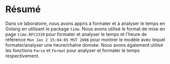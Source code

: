 # Résumé

Dans ce laboratoire, nous avons appris à formater et à analyser le temps en Golang en utilisant le package `time`. Nous avons utilisé le format de mise en page `time.RFC3339` pour formater et analyser le temps et l'heure de référence `Mon Jan 2 15:04:05 MST 2006` pour montrer le modèle avec lequel formater/analyser une heure/chaîne donnée. Nous avons également utilisé les fonctions `Parse` et `Format` pour analyser et formater le temps respectivement.
